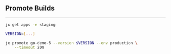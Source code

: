 ## Promote Builds

---

```bash
jx get apps -e staging

VERSION=[...]

jx promote go-demo-6 --version $VERSION --env production \
    --timeout 20m
```

